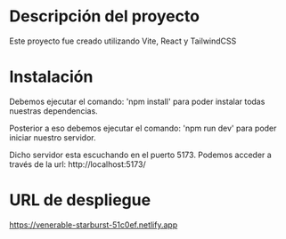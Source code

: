 # Descripción del proyecto

Este proyecto fue creado utilizando Vite, React y TailwindCSS

# Instalación 

Debemos ejecutar el comando: 'npm install' para poder instalar todas nuestras dependencias.

Posterior a eso debemos ejecutar el comando: 'npm run dev' para poder iniciar nuestro servidor.

Dicho servidor esta escuchando en el puerto 5173. Podemos acceder a través de la url: http://localhost:5173/


# URL de despliegue
https://venerable-starburst-51c0ef.netlify.app
